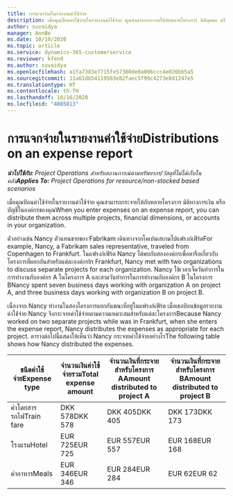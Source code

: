 ```yaml
---
title: การแจกจ่ายในรายงานค่าใช้จ่าย
description: เมื่อคุณป้อนค่าใช้จ่ายในรายงานค่าใช้จ่าย คุณสามารถกระจายให้กับหลายโครงการ นิติบุคคล หรือบัญชีในองค์กรของคุณ
author: suvaidya
manager: AnnBe
ms.date: 10/10/2020
ms.topic: article
ms.service: dynamics-365-customerservice
ms.reviewer: kfend
ms.author: suvaidya
ms.openlocfilehash: a1fa7383e7715fe57380de0a006ccc4e020bb5a5
ms.sourcegitcommit: 11a61db54119503e82faec5f99c4273e8d1247e5
ms.translationtype: HT
ms.contentlocale: th-TH
ms.lasthandoff: 10/16/2020
ms.locfileid: "4085813"
---
```

# <a name="distributions-on-an-expense-report"></a><span data-ttu-id="e7117-103">การแจกจ่ายในรายงานค่าใช้จ่าย</span><span class="sxs-lookup"><span data-stu-id="e7117-103">Distributions on an expense report</span></span>

<span data-ttu-id="e7117-104">_**นำไปใช้กับ:** Project Operations สำหรับสถานการณ์ตามทรัพยากร/วัสดุที่ไม่ได้เก็บในคลัง_</span><span class="sxs-lookup"><span data-stu-id="e7117-104">_**Applies To:** Project Operations for resource/non-stocked based scenarios_</span></span>

<span data-ttu-id="e7117-105">เมื่อคุณป้อนค่าใช้จ่ายในรายงานค่าใช้จ่าย คุณสามารถกระจายให้กับหลายโครงการ มิติทางการเงิน หรือบัญชีในองค์กรของคุณ</span><span class="sxs-lookup"><span data-stu-id="e7117-105">When you enter expenses on an expense report, you can distribute them across multiple projects, financial dimensions, or accounts in your organization.</span></span>

<span data-ttu-id="e7117-106">ตัวอย่างเช่น Nancy ตัวแทนขายของ Fabrikam เดินทางจากโคเปนเฮเกนไปแฟรงก์เฟิร์ต</span><span class="sxs-lookup"><span data-stu-id="e7117-106">For example, Nancy, a Fabrikam sales representative, traveled from Copenhagen to Frankfurt.</span></span> <span data-ttu-id="e7117-107">ในแฟรงก์เฟิร์ต Nancy ได้พบกับสององค์กรเพื่อหารือเกี่ยวกับโครงการที่แยกกันสำหรับแต่ละองค์กร</span><span class="sxs-lookup"><span data-stu-id="e7117-107">In Frankfurt, Nancy met with two organizations to discuss separate projects for each organization.</span></span> <span data-ttu-id="e7117-108">Nancy ใช้เวลาเจ็ดวันทำการในการทำงานกับองค์กร A ในโครงการ A และสามวันทำการในการทำงานกับองค์กร B ในโครงการ B</span><span class="sxs-lookup"><span data-stu-id="e7117-108">Nancy spent seven business days working with organization A on project A, and three business days working with organization B on project B.</span></span>

<span data-ttu-id="e7117-109">เนื่องจาก Nancy ทำงานในสองโครงการแยกกันขณะที่อยู่ในแฟรงก์เฟิร์ต เมื่อเธอป้อนข้อมูลรายงานค่าใช้จ่าย Nancy จึงกระจายค่าใช้จ่ายตามความเหมาะสมสำหรับแต่ละโครงการ</span><span class="sxs-lookup"><span data-stu-id="e7117-109">Because Nancy worked on two separate projects while was in Frankfurt, when she enters the expense report, Nancy distributes the expenses as appropriate for each project.</span></span> <span data-ttu-id="e7117-110">ตารางต่อไปนี้แสดงให้เห็นว่า Nancy กระจายค่าใช้จ่ายอย่างไร</span><span class="sxs-lookup"><span data-stu-id="e7117-110">The following table shows how Nancy distributed the expenses.</span></span>

| <span data-ttu-id="e7117-111">ชนิดค่าใช้จ่าย</span><span class="sxs-lookup"><span data-stu-id="e7117-111">Expense type</span></span> | <span data-ttu-id="e7117-112">จำนวนเงินค่าใช้จ่ายรวม</span><span class="sxs-lookup"><span data-stu-id="e7117-112">Total expense amount</span></span> | <span data-ttu-id="e7117-113">จำนวนเงินที่กระจายสำหรับโครงการ A</span><span class="sxs-lookup"><span data-stu-id="e7117-113">Amount distributed to project A</span></span> | <span data-ttu-id="e7117-114">จำนวนเงินที่กระจายสำหรับโครงการ B</span><span class="sxs-lookup"><span data-stu-id="e7117-114">Amount distributed to project B</span></span> |
|--------------|----------------------|---------------------------------|---------------------------------|
| <span data-ttu-id="e7117-115">ค่าโดยสารรถไฟ</span><span class="sxs-lookup"><span data-stu-id="e7117-115">Train fare</span></span>   | <span data-ttu-id="e7117-116">DKK 578</span><span class="sxs-lookup"><span data-stu-id="e7117-116">DKK 578</span></span>              | <span data-ttu-id="e7117-117">DKK 405</span><span class="sxs-lookup"><span data-stu-id="e7117-117">DKK 405</span></span>                         | <span data-ttu-id="e7117-118">DKK 173</span><span class="sxs-lookup"><span data-stu-id="e7117-118">DKK 173</span></span>                         |
| <span data-ttu-id="e7117-119">โรงแรม</span><span class="sxs-lookup"><span data-stu-id="e7117-119">Hotel</span></span>        | <span data-ttu-id="e7117-120">EUR 725</span><span class="sxs-lookup"><span data-stu-id="e7117-120">EUR 725</span></span>              | <span data-ttu-id="e7117-121">EUR 557</span><span class="sxs-lookup"><span data-stu-id="e7117-121">EUR 557</span></span>                         | <span data-ttu-id="e7117-122">EUR 168</span><span class="sxs-lookup"><span data-stu-id="e7117-122">EUR 168</span></span>                         |
| <span data-ttu-id="e7117-123">ค่าอาหาร</span><span class="sxs-lookup"><span data-stu-id="e7117-123">Meals</span></span>        | <span data-ttu-id="e7117-124">EUR 346</span><span class="sxs-lookup"><span data-stu-id="e7117-124">EUR 346</span></span>              | <span data-ttu-id="e7117-125">EUR 284</span><span class="sxs-lookup"><span data-stu-id="e7117-125">EUR 284</span></span>                         | <span data-ttu-id="e7117-126">EUR 62</span><span class="sxs-lookup"><span data-stu-id="e7117-126">EUR 62</span></span>                          |
